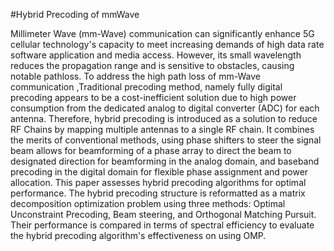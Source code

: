 #Hybrid Precoding of mmWave

Millimeter Wave (mm-Wave) communication can significantly enhance 5G cellular technology's capacity to meet increasing demands of high data rate software application and media access. However, its small wavelength reduces the propagation range and is sensitive to obstacles, causing notable pathloss.
To address the high path loss of mm-Wave communication ,Traditional precoding method, namely fully digital precoding appears to be a cost-inefficient solution due to high power consumption from the dedicated analog to digital converter (ADC) for each antenna. Therefore, hybrid precoding is introduced as a solution to reduce RF Chains by mapping multiple antennas to a single RF chain. It combines the merits of conventional methods, using phase shifters to steer the signal beam allows for beamforming of a phase array to direct the beam to designated direction for beamforming in the analog domain, and baseband precoding in the digital domain for flexible phase assignment and power allocation.
This paper assesses hybrid precoding algorithms for optimal performance. The hybrid precoding structure is reformatted as a matrix decomposition optimization problem using three methods: Optimal Unconstraint Precoding, Beam steering, and Orthogonal Matching Pursuit. Their performance is compared in terms of spectral efficiency to evaluate the hybrid precoding algorithm's effectiveness on using OMP.
